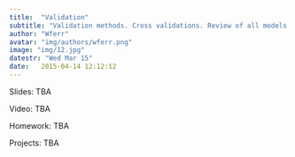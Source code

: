 ```yaml
---
title:  "Validation"
subtitle: "Validation methods. Cross validations. Review of all models. KNN assignment due 3/20"
author: "Wferr"
avatar: "img/authors/wferr.png"
image: "img/12.jpg"
datestr: "Wed Mar 15"
date:   2015-04-14 12:12:12
---
```


Slides: TBA

Video: TBA

Homework: TBA

Projects: TBA

